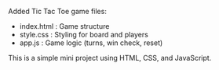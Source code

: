 Added Tic Tac Toe game files:
- index.html : Game structure
- style.css  : Styling for board and players
- app.js     : Game logic (turns, win check, reset)

This is a simple mini project using HTML, CSS, and JavaScript.
